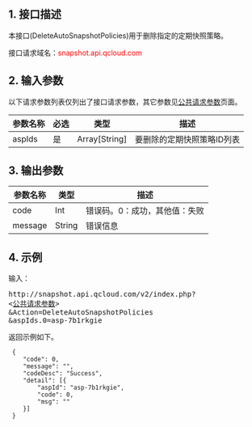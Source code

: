 
## 1. 接口描述

本接口(DeleteAutoSnapshotPolicies)用于删除指定的定期快照策略。



接口请求域名：<font style="color:red">snapshot.api.qcloud.com</font>


## 2. 输入参数

以下请求参数列表仅列出了接口请求参数，其它参数见[公共请求参数](/document/product/240/8320)页面。


| 参数名称 | 必选  | 类型 | 描述 |
|---------|---------|---------|---------|
| aspIds | 是 | Array[String] | 要删除的定期快照策略ID列表 |


## 3. 输出参数

| 参数名称 | 类型 | 描述 |
|---------|---------|---------|
| code | Int | 错误码。0：成功，其他值：失败|
| message | String | 错误信息|


## 4. 示例

输入：
<pre>
http://snapshot.api.qcloud.com/v2/index.php?
<<a href="/doc/api/229/6976">公共请求参数</a>>
&Action=DeleteAutoSnapshotPolicies
&aspIds.0=asp-7b1rkgie
</pre>

返回示例如下。

```
 {
 	"code": 0,
 	"message": "",
 	"codeDesc": "Success",
 	"detail": [{
 		"aspId": "asp-7b1rkgie",
 		"code": 0,
 		"msg": ""
 	}]
 }
```
